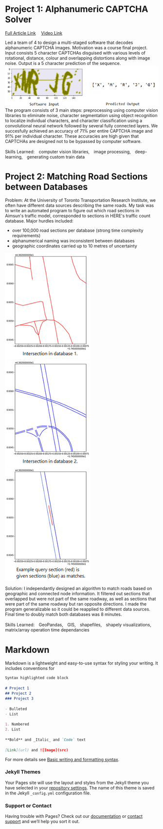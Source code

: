 &nbsp;
# Project 1: Alphanumeric CAPTCHA Solver
[Full Article Link](https://github.com/Ceudan/Alphanumeric-CAPTCHA-Solver)
 [Video Link](https://drive.google.com/file/d/1td802b0Awh8pfEoDKK6pBHAdh1UC6BsB/view?usp=sharing)

Led a team of 4 to design a multi-staged software that decodes alphanumeric CAPTCHA images. Motivation was a course final project. Input consists 5 character CAPTCHAs disguised with various levels of rotational, distance, colour and overlapping distortions along with image noise. Output is a 5 character prediction of the sequence.
![Image of a CAPTCHA and the software's predicted output](images/output.png) 
\
The program consists of 3 main steps: preprocessing using computer vision libraries to eliminate noise, character segmentation using object recognition to localize individual characters, and character classification using a convolutional neural network followed by several fully connected layers. We succesfully achieved an accuracy of 71% per entire CAPTCHA image and 91% per individual character. These accuracies are high given that CAPTCHAs are designed not to be bypassed by computer software. 
\
\
Skills Learned: computer vision libraries, image processing, deep-learning, generating custom train data

# Project 2: Matching Road Sections between Databases
Problem: At the University of Toronto Transportation Research Institute, we often have different data sources describing the same roads. My task was to write an automated program to figure out which road sections in Aimsun's traffic model, corresponded to sections in HERE's traffic count database. Major hurdles included:
- over 100,000 road sections per database (strong time complexity requirements)
- alphanumerical naming was inconsistent between databases
- geographic coordinates carried up to 10 metres of uncertainty



![Visualization of road sections in Database 1](images/ex1_HERE.png) ![Visualization of road sections in Database 2](images/ex1_aimsun.png) ![Visualization of road sections in Database 2](images/ex1_match.png) 


Solution: I independantly designed an algorithm to match roads based on geographic and connected node information. It filtered out sections that overlapped but were not part of the same roadway, as well as sections that were part of the same roadway but ran opposite directions. I made the program generalizable so it could be reapplied to different data sources. Final time to doubly match both databases was 8 minutes.
\
\
Skills Learned: GeoPandas, GIS, shapefiles, shapely visualizations, matrix/array operation time dependancies

# Markdown 

Markdown is a lightweight and easy-to-use syntax for styling your writing. It includes conventions for

```markdown
Syntax highlighted code block

# Project 1
## Project 2
### Project 3

- Bulleted
- List

1. Numbered
2. List

**Bold** and _Italic_ and `Code` text

[Link](url) and ![Image](src)
```

For more details see [Basic writing and formatting syntax](https://docs.github.com/en/github/writing-on-github/getting-started-with-writing-and-formatting-on-github/basic-writing-and-formatting-syntax).

### Jekyll Themes

Your Pages site will use the layout and styles from the Jekyll theme you have selected in your [repository settings](https://github.com/Ceudan/Coden_Portfolio/settings/pages). The name of this theme is saved in the Jekyll `_config.yml` configuration file.

### Support or Contact

Having trouble with Pages? Check out our [documentation](https://docs.github.com/categories/github-pages-basics/) or [contact support](https://support.github.com/contact) and we’ll help you sort it out.
